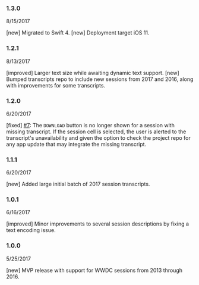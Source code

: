 ### 1.3.0
8/15/2017

[new] Migrated to Swift 4.
[new] Deployment target iOS 11.

### 1.2.1
8/13/2017

[improved] Larger text size while awaiting dynamic text support.
[new] Bumped transcripts repo to include new sessions from 2017 and 2016, along with improvements for some transcripts.

### 1.2.0
6/20/2017

[fixed] [#7](https://github.com/rlwimi/major-input/issues/7): The `DOWNLOAD` button is no longer shown for a session with missing transcript. If the session cell is selected, the user is alerted to the transcript's unavailability and given the option to check the project repo for any app update that may integrate the missing transcript.

### 1.1.1
6/20/2017

[new] Added large initial batch of 2017 session transcripts.

### 1.0.1
6/16/2017

[improved] Minor improvements to several session descriptions by fixing a text encoding issue.

### 1.0.0
5/25/2017

[new] MVP release with support for WWDC sessions from 2013 through 2016.
